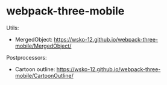# webpack-three-mobile

Utils:
* MergedObject: https://wsko-12.github.io/webpack-three-mobile/MergedObject/  


Postprocessors:
* Cartoon outline: https://wsko-12.github.io/webpack-three-mobile/CartoonOutline/

